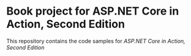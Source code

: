 Book project for ASP.NET Core in Action, Second Edition
==============================
This repository contains the code samples for *ASP.NET Core in Action, Second Edition*
